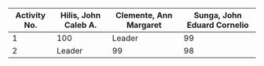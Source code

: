 | Activity No.    |  Hilis, John Caleb A. | Clemente, Ann Margaret | Sunga, John Eduard Cornelio |
|-----------------|-----------------------|------------------------|-----------------------------|
|1                |100                    |Leader                  |99                           |
|2                |Leader                 |99                      |98                           |

